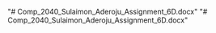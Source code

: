 "# Comp_2040_Sulaimon_Aderoju_Assignment_6D.docx" 
"# Comp_2040_Sulaimon_Aderoju_Assignment_6D.docx" 
